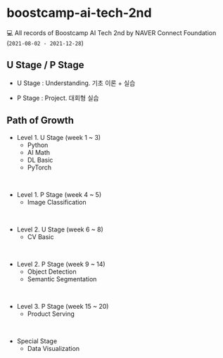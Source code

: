 # boostcamp-ai-tech-2nd

💻 All records of Boostcamp AI Tech 2nd by NAVER Connect Foundation (`2021-08-02 - 2021-12-28`)

## U Stage / P Stage

- U Stage : Understanding. 기초 이론 + 실습

- P Stage : Project. 대회형 실습

## Path of Growth

- Level 1. U Stage (week 1 ~ 3)
  - Python
  - AI Math
  - DL Basic
  - PyTorch

<br>

- Level 1. P Stage (week 4 ~ 5)
  - Image Classification

<br>

- Level 2. U Stage (week 6 ~ 8)
  - CV Basic

<br>

- Level 2. P Stage (week 9 ~ 14)
  - Object Detection
  - Semantic Segmentation

<br>

- Level 3. P Stage (week 15 ~ 20)
  - Product Serving

<br>

- Special Stage
  - Data Visualization

